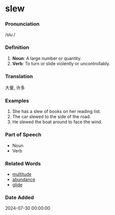 # slew
### Pronunciation
/sluː/
### Definition
1. **Noun**: A large number or quantity.
2. **Verb**: To turn or slide violently or uncontrollably.
### Translation
大量, 许多
### Examples
1. She has a slew of books on her reading list.
2. The car slewed to the side of the road.
3. He slewed the boat around to face the wind.
### Part of Speech
- Noun
- Verb
### Related Words
- [multitude](multitude.md)
- [abundance](abundance.md)
- [glide](glide.md)
### Date Added
2024-07-30 00:00:00